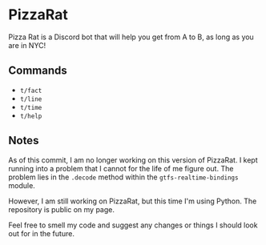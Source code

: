 # PizzaRat
Pizza Rat is a Discord bot that will help you get from A to B, as long as you are in NYC!

## Commands
  * `t/fact`
  * `t/line`
  * `t/time`
  * `t/help`

## Notes
As of this commit, I am no longer working on this version of PizzaRat. I kept running into a problem that I cannot for the life of me figure out. The problem lies in the `.decode` method within the `gtfs-realtime-bindings` module.

However, I am still working on PizzaRat, but this time I'm using Python. The repository is public on my page.

Feel free to smell my code and suggest any changes or things I should look out for in the future.